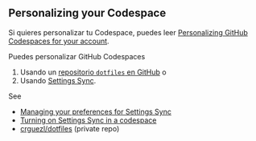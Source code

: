 ## Personalizing your Codespace

Si quieres personalizar tu Codespace, puedes leer [Personalizing GitHub Codespaces for your account](https://docs.github.com/en/codespaces/customizing-your-codespace/personalizing-github-codespaces-for-your-account).

Puedes personalizar GitHub Codespaces 

1. Usando un [repositorio `dotfiles` en GitHub](https://docs.github.com/en/codespaces/customizing-your-codespace/personalizing-github-codespaces-for-your-account#dotfiles) o 
2. Usando [Settings Sync](https://docs.github.com/en/codespaces/customizing-your-codespace/personalizing-github-codespaces-for-your-account#settings-sync). 

See 

- [Managing your preferences for Settings Sync](https://docs.github.com/en/codespaces/customizing-your-codespace/personalizing-github-codespaces-for-your-account#managing-your-preferences-for-settings-sync)
- [Turning on Settings Sync in a codespace](https://docs.github.com/en/codespaces/customizing-your-codespace/personalizing-github-codespaces-for-your-account#turning-on-settings-sync-in-a-codespace)
- [crguezl/dotfiles](https://github.com/crguezl/dotfiles) (private repo)
